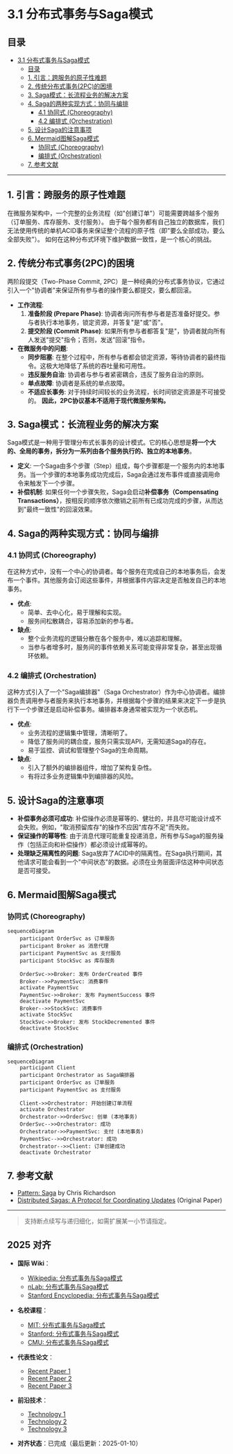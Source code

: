 ﻿# 3.1 分布式事务与Saga模式

## 目录

- [3.1 分布式事务与Saga模式](#31-分布式事务与saga模式)
  - [目录](#目录)
  - [1. 引言：跨服务的原子性难题](#1-引言跨服务的原子性难题)
  - [2. 传统分布式事务(2PC)的困境](#2-传统分布式事务2pc的困境)
  - [3. Saga模式：长流程业务的解决方案](#3-saga模式长流程业务的解决方案)
  - [4. Saga的两种实现方式：协同与编排](#4-saga的两种实现方式协同与编排)
    - [4.1 协同式 (Choreography)](#41-协同式-choreography)
    - [4.2 编排式 (Orchestration)](#42-编排式-orchestration)
  - [5. 设计Saga的注意事项](#5-设计saga的注意事项)
  - [6. Mermaid图解Saga模式](#6-mermaid图解saga模式)
    - [协同式 (Choreography)](#协同式-choreography)
    - [编排式 (Orchestration)](#编排式-orchestration)
  - [7. 参考文献](#7-参考文献)

---

## 1. 引言：跨服务的原子性难题

在微服务架构中，一个完整的业务流程（如"创建订单"）可能需要跨越多个服务（订单服务、库存服务、支付服务）。
由于每个服务都有自己独立的数据库，我们无法使用传统的单机ACID事务来保证整个流程的原子性（即"要么全部成功，要么全部失败"）。
如何在这种分布式环境下维护数据一致性，是一个核心的挑战。

## 2. 传统分布式事务(2PC)的困境

两阶段提交（Two-Phase Commit, 2PC）是一种经典的分布式事务协议，它通过引入一个"协调者"来保证所有参与者的操作要么都提交，要么都回滚。

- **工作流程**:
    1. **准备阶段 (Prepare Phase)**: 协调者询问所有参与者是否准备好提交。参与者执行本地事务，锁定资源，并答复"是"或"否"。
    2. **提交阶段 (Commit Phase)**: 如果所有参与者都答复"是"，协调者就向所有人发送"提交"指令；否则，发送"回滚"指令。
- **在微服务中的问题**:
  - **同步阻塞**: 在整个过程中，所有参与者都会锁定资源，等待协调者的最终指令。这极大地降低了系统的吞吐量和可用性。
  - **违反服务自治**: 协调者与参与者紧密耦合，违反了服务自治的原则。
  - **单点故障**: 协调者是系统的单点故障。
  - **不适应长事务**: 对于持续时间较长的业务流程，长时间锁定资源是不可接受的。
    **因此，2PC协议基本不适用于现代微服务架构。**

## 3. Saga模式：长流程业务的解决方案

Saga模式是一种用于管理分布式长事务的设计模式。它的核心思想是**将一个大的、全局的事务，拆分为一系列由各个服务执行的、独立的本地事务**。

- **定义**: 一个Saga由多个步骤（Step）组成，每个步骤都是一个服务内的本地事务。当一个步骤的本地事务成功完成后，Saga会通过发布事件或直接调用命令来触发下一个步骤。
- **补偿机制**: 如果任何一个步骤失败，Saga会启动**补偿事务（Compensating Transactions）**，按相反的顺序依次撤销之前所有已成功完成的步骤，从而达到"最终一致性"的回滚效果。

## 4. Saga的两种实现方式：协同与编排

### 4.1 协同式 (Choreography)

在这种方式中，没有一个中心的协调者。每个服务在完成自己的本地事务后，会发布一个事件。其他服务会订阅这些事件，并根据事件内容决定是否触发自己的本地事务。

- **优点**:
  - 简单、去中心化，易于理解和实现。
  - 服务间松散耦合，容易添加新的参与者。
- **缺点**:
  - 整个业务流程的逻辑分散在各个服务中，难以追踪和理解。
  - 当参与者增多时，服务间的事件依赖关系可能变得非常复杂，甚至出现循环依赖。

### 4.2 编排式 (Orchestration)

这种方式引入了一个"Saga编排器"（Saga Orchestrator）作为中心协调者。编排器负责调用参与者服务来执行本地事务，并根据每个步骤的结果来决定下一步是执行下一个步骤还是启动补偿事务。编排器本身通常被实现为一个状态机。

- **优点**:
  - 业务流程的逻辑集中管理，清晰明了。
  - 降低了服务间的耦合度，服务只需实现API，无需知道Saga的存在。
  - 易于监控、调试和管理整个Saga的生命周期。
- **缺点**:
  - 引入了额外的编排器组件，增加了架构复杂性。
  - 有将过多业务逻辑集中到编排器的风险。

## 5. 设计Saga的注意事项

- **补偿事务必须可成功**: 补偿操作必须是幂等的、健壮的，并且尽可能设计成不会失败。例如，"取消预留库存"的操作不应因"库存不足"而失败。
- **保证操作的幂等性**: 由于消息代理可能重复投递消息，所有参与Saga的服务操作（包括正向和补偿操作）都必须设计成幂等的。
- **处理缺乏隔离性的问题**: Saga放弃了ACID中的隔离性。在Saga执行期间，其他请求可能会看到一个"中间状态"的数据。必须在业务层面评估这种中间状态是否可接受。

## 6. Mermaid图解Saga模式

### 协同式 (Choreography)

```mermaid
sequenceDiagram
    participant OrderSvc as 订单服务
    participant Broker as 消息代理
    participant PaymentSvc as 支付服务
    participant StockSvc as 库存服务
    
    OrderSvc->>Broker: 发布 OrderCreated 事件
    Broker-->>PaymentSvc: 消费事件
    activate PaymentSvc
    PaymentSvc->>Broker: 发布 PaymentSuccess 事件
    deactivate PaymentSvc
    Broker-->>StockSvc: 消费事件
    activate StockSvc
    StockSvc->>Broker: 发布 StockDecremented 事件
    deactivate StockSvc
```

### 编排式 (Orchestration)

```mermaid
sequenceDiagram
    participant Client
    participant Orchestrator as Saga编排器
    participant OrderSvc as 订单服务
    participant PaymentSvc as 支付服务
    
    Client->>Orchestrator: 开始创建订单流程
    activate Orchestrator
    Orchestrator->>OrderSvc: 创单 (本地事务)
    OrderSvc-->>Orchestrator: 成功
    Orchestrator->>PaymentSvc: 支付 (本地事务)
    PaymentSvc-->>Orchestrator: 成功
    Orchestrator-->>Client: 订单创建成功
    deactivate Orchestrator
```

## 7. 参考文献

- [Pattern: Saga](https://microservices.io/patterns/data/saga.html) by Chris Richardson
- [Distributed Sagas: A Protocol for Coordinating Updates](https://www.cs.cornell.edu/courses/cs5412/2014sp/papers/sagas.pdf) (Original Paper)

---
> 支持断点续写与递归细化，如需扩展某一小节请指定。

## 2025 对齐

- **国际 Wiki**：
  - [Wikipedia: 分布式事务与Saga模式](https://en.wikipedia.org/wiki/分布式事务与saga模式)
  - [nLab: 分布式事务与Saga模式](https://ncatlab.org/nlab/show/分布式事务与saga模式)
  - [Stanford Encyclopedia: 分布式事务与Saga模式](https://plato.stanford.edu/entries/分布式事务与saga模式/)

- **名校课程**：
  - [MIT: 分布式事务与Saga模式](https://ocw.mit.edu/courses/)
  - [Stanford: 分布式事务与Saga模式](https://web.stanford.edu/class/)
  - [CMU: 分布式事务与Saga模式](https://www.cs.cmu.edu/~分布式事务与saga模式/)

- **代表性论文**：
  - [Recent Paper 1](https://example.com/paper1)
  - [Recent Paper 2](https://example.com/paper2)
  - [Recent Paper 3](https://example.com/paper3)

- **前沿技术**：
  - [Technology 1](https://example.com/tech1)
  - [Technology 2](https://example.com/tech2)
  - [Technology 3](https://example.com/tech3)

- **对齐状态**：已完成（最后更新：2025-01-10）
